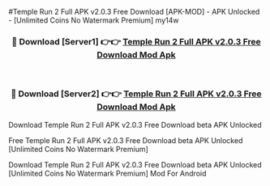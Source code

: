 #Temple Run 2 Full APK v2.0.3 Free Download [APK-MOD] - APK Unlocked - [Unlimited Coins No Watermark Premium] my14w



<div align="center">

<h3>🔴 Download [Server1] 👉👉 <a href="https://momento.my/?title=Temple_Run_2_Full_APK_v2.0.3_Free_Download">Temple Run 2 Full APK v2.0.3 Free Download Mod Apk</a></h3><br>

<h3>🔴 Download [Server2] 👉👉 <a href="https://momento.my/?title=Temple_Run_2_Full_APK_v2.0.3_Free_Download">Temple Run 2 Full APK v2.0.3 Free Download Mod Apk</a></h3>
</div>



Download Temple Run 2 Full APK v2.0.3 Free Download beta APK Unlocked

Free Temple Run 2 Full APK v2.0.3 Free Download beta APK Unlocked [Unlimited Coins No Watermark Premium]

Download Temple Run 2 Full APK v2.0.3 Free Download beta APK Unlocked [Unlimited Coins No Watermark Premium] Mod For Android
